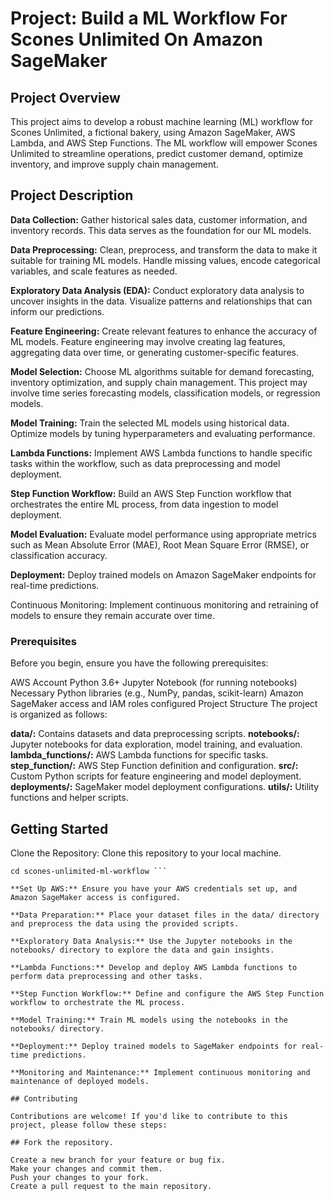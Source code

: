# Project: Build a ML Workflow For Scones Unlimited On Amazon SageMaker

## Project Overview

This project aims to develop a robust machine learning (ML) workflow for Scones Unlimited, a fictional bakery, using Amazon SageMaker, AWS Lambda, and AWS Step Functions. The ML workflow will empower Scones Unlimited to streamline operations, predict customer demand, optimize inventory, and improve supply chain management.

## Project Description

**Data Collection:** Gather historical sales data, customer information, and inventory records. This data serves as the foundation for our ML models.

**Data Preprocessing:** Clean, preprocess, and transform the data to make it suitable for training ML models. Handle missing values, encode categorical variables, and scale features as needed.

**Exploratory Data Analysis (EDA):** Conduct exploratory data analysis to uncover insights in the data. Visualize patterns and relationships that can inform our predictions.

**Feature Engineering:** Create relevant features to enhance the accuracy of ML models. Feature engineering may involve creating lag features, aggregating data over time, or generating customer-specific features.

**Model Selection:** Choose ML algorithms suitable for demand forecasting, inventory optimization, and supply chain management. This project may involve time series forecasting models, classification models, or regression models.

**Model Training:** Train the selected ML models using historical data. Optimize models by tuning hyperparameters and evaluating performance.

**Lambda Functions:** Implement AWS Lambda functions to handle specific tasks within the workflow, such as data preprocessing and model deployment.

**Step Function Workflow:** Build an AWS Step Function workflow that orchestrates the entire ML process, from data ingestion to model deployment.

**Model Evaluation:** Evaluate model performance using appropriate metrics such as Mean Absolute Error (MAE), Root Mean Square Error (RMSE), or classification accuracy.

**Deployment:** Deploy trained models on Amazon SageMaker endpoints for real-time predictions.

Continuous Monitoring: Implement continuous monitoring and retraining of models to ensure they remain accurate over time.

### Prerequisites

Before you begin, ensure you have the following prerequisites:

AWS Account
Python 3.6+
Jupyter Notebook (for running notebooks)
Necessary Python libraries (e.g., NumPy, pandas, scikit-learn)
Amazon SageMaker access and IAM roles configured
Project Structure
The project is organized as follows:

**data/:** Contains datasets and data preprocessing scripts.
**notebooks/:** Jupyter notebooks for data exploration, model training, and evaluation.
**lambda_functions/:** AWS Lambda functions for specific tasks.
**step_function/:** AWS Step Function definition and configuration.
**src/:** Custom Python scripts for feature engineering and model deployment.
**deployments/:** SageMaker model deployment configurations.
**utils/:** Utility functions and helper scripts.

## Getting Started
Clone the Repository: Clone this repository to your local machine.

``` git clone https://github.com/your-username/scones-unlimited-ml-workflow.git
cd scones-unlimited-ml-workflow ```

**Set Up AWS:** Ensure you have your AWS credentials set up, and Amazon SageMaker access is configured.

**Data Preparation:** Place your dataset files in the data/ directory and preprocess the data using the provided scripts.

**Exploratory Data Analysis:** Use the Jupyter notebooks in the notebooks/ directory to explore the data and gain insights.

**Lambda Functions:** Develop and deploy AWS Lambda functions to perform data preprocessing and other tasks.

**Step Function Workflow:** Define and configure the AWS Step Function workflow to orchestrate the ML process.

**Model Training:** Train ML models using the notebooks in the notebooks/ directory.

**Deployment:** Deploy trained models to SageMaker endpoints for real-time predictions.

**Monitoring and Maintenance:** Implement continuous monitoring and maintenance of deployed models.

## Contributing

Contributions are welcome! If you'd like to contribute to this project, please follow these steps:

## Fork the repository.

Create a new branch for your feature or bug fix.
Make your changes and commit them.
Push your changes to your fork.
Create a pull request to the main repository.